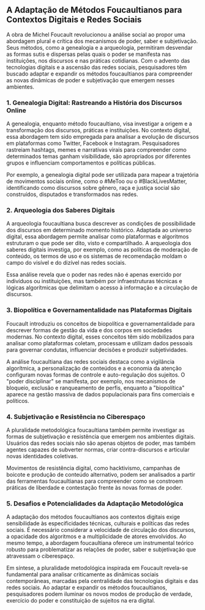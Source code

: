 
## A Adaptação de Métodos Foucaultianos para Contextos Digitais e Redes Sociais

A obra de Michel Foucault revolucionou a análise social ao propor uma abordagem plural e crítica dos mecanismos de poder, saber e subjetivação. Seus métodos, como a genealogia e a arqueologia, permitiram desvendar as formas sutis e dispersas pelas quais o poder se manifesta nas instituições, nos discursos e nas práticas cotidianas. Com o advento das tecnologias digitais e a ascensão das redes sociais, pesquisadores têm buscado adaptar e expandir os métodos foucaultianos para compreender as novas dinâmicas de poder e subjetivação que emergem nesses ambientes.

### 1. Genealogia Digital: Rastreando a História dos Discursos Online

A genealogia, enquanto método foucaultiano, visa investigar a origem e a transformação dos discursos, práticas e instituições. No contexto digital, essa abordagem tem sido empregada para analisar a evolução de discursos em plataformas como Twitter, Facebook e Instagram. Pesquisadores rastreiam hashtags, memes e narrativas virais para compreender como determinados temas ganham visibilidade, são apropriados por diferentes grupos e influenciam comportamentos e políticas públicas.

Por exemplo, a genealogia digital pode ser utilizada para mapear a trajetória de movimentos sociais online, como o #MeToo ou o #BlackLivesMatter, identificando como discursos sobre gênero, raça e justiça social são construídos, disputados e transformados nas redes.

### 2. Arqueologia dos Saberes Digitais

A arqueologia foucaultiana busca descrever as condições de possibilidade dos discursos em determinado momento histórico. Adaptada ao universo digital, essa abordagem permite analisar como plataformas e algoritmos estruturam o que pode ser dito, visto e compartilhado. A arqueologia dos saberes digitais investiga, por exemplo, como as políticas de moderação de conteúdo, os termos de uso e os sistemas de recomendação moldam o campo do visível e do dizível nas redes sociais.

Essa análise revela que o poder nas redes não é apenas exercido por indivíduos ou instituições, mas também por infraestruturas técnicas e lógicas algorítmicas que delimitam o acesso à informação e a circulação de discursos.

### 3. Biopolítica e Governamentalidade nas Plataformas Digitais

Foucault introduziu os conceitos de biopolítica e governamentalidade para descrever formas de gestão da vida e dos corpos em sociedades modernas. No contexto digital, esses conceitos têm sido mobilizados para analisar como plataformas coletam, processam e utilizam dados pessoais para governar condutas, influenciar decisões e produzir subjetividades.

A análise foucaultiana das redes sociais destaca como a vigilância algorítmica, a personalização de conteúdos e a economia da atenção configuram novas formas de controle e auto-regulação dos sujeitos. O "poder disciplinar" se manifesta, por exemplo, nos mecanismos de bloqueio, exclusão e ranqueamento de perfis, enquanto a "biopolítica" aparece na gestão massiva de dados populacionais para fins comerciais e políticos.

### 4. Subjetivação e Resistência no Ciberespaço

A pluralidade metodológica foucaultiana também permite investigar as formas de subjetivação e resistência que emergem nos ambientes digitais. Usuários das redes sociais não são apenas objetos de poder, mas também agentes capazes de subverter normas, criar contra-discursos e articular novas identidades coletivas.

Movimentos de resistência digital, como hacktivismo, campanhas de boicote e produção de conteúdo alternativo, podem ser analisados a partir das ferramentas foucaultianas para compreender como se constroem práticas de liberdade e contestação frente às novas formas de poder.

### 5. Desafios e Potencialidades da Adaptação Metodológica

A adaptação dos métodos foucaultianos aos contextos digitais exige sensibilidade às especificidades técnicas, culturais e políticas das redes sociais. É necessário considerar a velocidade de circulação dos discursos, a opacidade dos algoritmos e a multiplicidade de atores envolvidos. Ao mesmo tempo, a abordagem foucaultiana oferece um instrumental teórico robusto para problematizar as relações de poder, saber e subjetivação que atravessam o ciberespaço.

Em síntese, a pluralidade metodológica inspirada em Foucault revela-se fundamental para analisar criticamente as dinâmicas sociais contemporâneas, marcadas pela centralidade das tecnologias digitais e das redes sociais. Ao adaptar e expandir os métodos foucaultianos, pesquisadores podem iluminar os novos modos de produção de verdade, exercício do poder e constituição de sujeitos na era digital.
```
